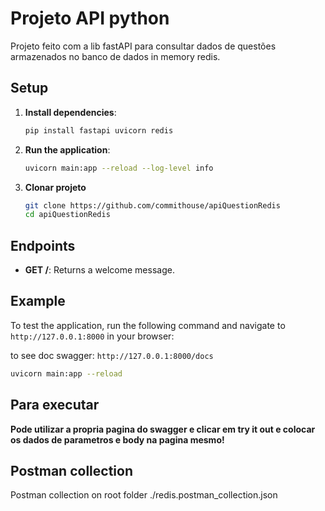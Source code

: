 # Projeto API python 

Projeto feito com a lib fastAPI para consultar dados de questões armazenados no banco de dados in memory redis.

## Setup

1. **Install dependencies**:
    ```sh
    pip install fastapi uvicorn redis
    ```

2. **Run the application**:
    ```sh
    uvicorn main:app --reload --log-level info
    ```
3. **Clonar projeto**
   ```sh
   git clone https://github.com/commithouse/apiQuestionRedis
   cd apiQuestionRedis
   ```
## Endpoints

- **GET /**: Returns a welcome message.

## Example

To test the application, run the following command and navigate to `http://127.0.0.1:8000` in your browser:

to see doc swagger:  `http://127.0.0.1:8000/docs`

```sh
uvicorn main:app --reload

```

## Para executar

**Pode utilizar a propria pagina do swagger e clicar em try it out e colocar os dados de parametros e body na pagina mesmo!**


## Postman collection

Postman collection on root folder ./redis.postman_collection.json
